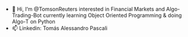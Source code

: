 - 👋 Hi, I’m @TomsonReuters interested in Financial Markets and Algo-Trading-Bot currently learning Object Oriented Programming & doing Algo-T on Python
- 📫 Linkedin: Tomás Alessandro Pascali

<!---
TomsonReuters/TomsonReuters is a ✨ special ✨ repository because its `README.md` (this file) appears on your GitHub profile.
You can click the Preview link to take a look at your changes.
--->
